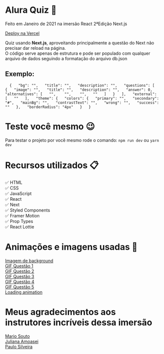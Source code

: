 # Alura Quiz :game_die:

Feito em Janeiro de 2021 na imersão React 2ªEdição Next.js

[Deploy na Vercel](https://alura-quiz.ofelipescherer.vercel.app)

Quiz usando **Next.js**, aproveitando principalmente a questão do Next não precisar dar reload na página.  
O código serve apenas de estrutura e pode ser populado com qualquer arquivo de dados seguindo a formatação do arquivo db.json

## Exemplo:

``  
{  
    "bg": "",  
    "title": "",  
    "description": "",  
    "questions": [  
      {  
        "image": "",  
        "title": "",  
        "description": "",  
        "answer": 0,  
        "alternatives": [  
          "",   
          "",   
          "",  
          ""  
        ]  
      }  
    ],  
    "external": [  
    ""  
    ],  
    "theme": {  
      "colors": {  
        "primary": "",  
        "secondary": "#",  
        "mainBg": "",  
        "contrastText": "",  
        "wrong": "",  
        "success": ""  
      },  
      "borderRadius": "4px"  
    }  
  }  
``  

# Teste você mesmo :wink:

Para testar o projeto por você mesmo rode o comando:
``
npm run dev
``
ou
``
yarn dev
``

# Recursos utilizados :clipboard:   
:white_check_mark: HTML  
:white_check_mark: CSS  
:white_check_mark: JavaScript  
:white_check_mark: React  
:white_check_mark: Next  
:white_check_mark: Styled Components  
:white_check_mark: Framer Motion  
:white_check_mark: Prop Types  
:white_check_mark: React Lottie  

# Animações e imagens usadas :revolving_hearts:  
[Imagem de background](https://wallup.net/wp-content/uploads/2015/07/Cat-head-on-the-desk.jpg)  
[GIF Questão 1](https://media.giphy.com/media/dKNou2IQj7vm2kB9fX/giphy.gif)  
[GIF Questão 2](https://media.giphy.com/media/JhpDQpQhBOlTW/giphy.gif)  
[GIF Questão 3](https://media.giphy.com/media/KCetsAmkqjvNYIZMaL/giphy.gif)  
[GIF Questão 4](https://media.giphy.com/media/l0HlFOlbKxx1BjzO0/giphy.gif)  
[GIF Questão 5](https://media.giphy.com/media/qvuIkBneOp8kM/giphy.gif)  
[Loading animation](https://lottiefiles.com/46997-color-preloader)  

# Meus agradecimentos aos instrutores incríveis dessa imersão

[Mario Souto](https://twitter.com/omariosouto)  
[Juliana Amoasei](https://twitter.com/aquijuz)  
[Paulo Silveira](https://twitter.com/paulo_caelum)
